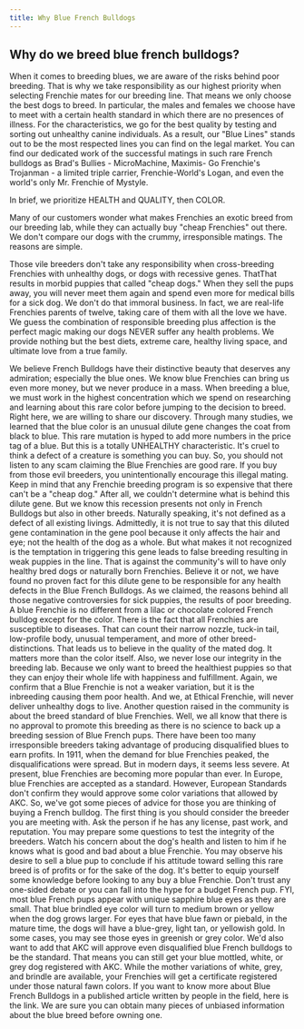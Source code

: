 ```yaml
---
title: Why Blue French Bulldogs
---
```


## Why do we breed blue french bulldogs?

When it comes to breeding blues, we are aware of the risks behind poor breeding. That is why we take responsibility as our highest priority when selecting Frenchie mates for our breeding line. That means we only choose the best dogs to breed.
In particular, the males and females we choose have to meet with a certain health standard in which there are no presences of illness.
For the characteristics, we go for the best quality by testing and sorting out unhealthy canine individuals.
As a result, our "Blue Lines" stands out to be the most respected lines you can find on the legal market. You can find our dedicated work of the successful matings in such rare French bulldogs as Brad's Bullies - MicroMachine, Maximis- Go Frenchie's Trojanman - a limited triple carrier, Frenchie-World's Logan, and even the world's only Mr. Frenchie of Mystyle.

In brief, we prioritize HEALTH and QUALITY, then COLOR.

Many of our customers wonder what makes Frenchies an exotic breed from our breeding lab, while they can actually buy "cheap Frenchies" out there.
We don't compare our dogs with the crummy, irresponsible matings.
The reasons are simple. 

Those vile breeders don't take any responsibility when cross-breeding Frenchies with unhealthy dogs, or dogs with recessive genes. ThatThat results in morbid puppies that called "cheap dogs." When they sell the pups away, you will never meet them again and spend even more for medical bills for a sick dog.
We don't do that immoral business.
In fact, we are real-life Frenchies parents of twelve, taking care of them with all the love we have. We guess the combination of responsible breeding plus affection is the perfect magic making our dogs NEVER suffer any health problems. We provide nothing but the best diets, extreme care, healthy living space, and ultimate love from a true family.

We believe French Bulldogs have their distinctive beauty that deserves any admiration; especially the blue ones. We know blue Frenchies can bring us even more money, but we never produce in a mass.
When breeding a blue, we must work in the highest concentration which we spend on researching and learning about this rare color before jumping to the decision to breed. Right here, we are willing to share our discovery.
Through many studies, we learned that the blue color is an unusual dilute gene changes the coat from black to blue. This rare mutation is hyped to add more numbers in the price tag of a blue. But this is a totally UNHEALTHY characteristic. It's cruel to think a defect of a creature is something you can buy.
So, you should not listen to any scam claiming the Blue Frenchies are good rare. If you buy from those evil breeders, you unintentionally encourage this illegal mating. Keep in mind that any Frenchie breeding program is so expensive that there can't be a "cheap dog."
After all, we couldn't determine what is behind this dilute gene. But we know this recession presents not only in French Bulldogs but also in other breeds.
Naturally speaking, it's not defined as a defect of all existing livings. Admittedly, it is not true to say that this diluted gene contamination in the gene pool because it only affects the hair and eye; not the health of the dog as a whole. But what makes it not recognized is the temptation in triggering this gene leads to false breeding resulting in weak puppies in the line. That is against the community's will to have only healthy bred dogs or naturally born Frenchies.
Believe it or not, we have found no proven fact for this dilute gene to be responsible for any health defects in the Blue French Bulldogs. As we claimed, the reasons behind all those negative controversies for sick puppies, the results of poor breeding. A blue Frenchie is no different from a lilac or chocolate colored French bulldog except for the color. There is the fact that all Frenchies are susceptible to diseases. That can count their narrow nozzle, tuck-in tail, low-profile body, unusual temperament, and more of other breed-distinctions. That leads us to believe in the quality of the mated dog. It matters more than the color itself. Also, we never lose our integrity in the breeding lab. Because we only want to breed the healthiest puppies so that they can enjoy their whole life with happiness and fulfillment. Again, we confirm that a Blue Frenchie is not a weaker variation, but it is the inbreeding causing them poor health. And we, at Ethical Frenchie, will never deliver unhealthy dogs to live.
Another question raised in the community is about the breed standard of blue Frenchies. Well, we all know that there is no approval to promote this breeding as there is no science to back up a breeding session of Blue French pups. There have been too many irresponsible breeders taking advantage of producing disqualified blues to earn profits. In 1911, when the demand for blue Frenchies peaked, the disqualifications were spread. But in modern days, it seems less severe.
At present, blue Frenchies are becoming more popular than ever. In Europe, blue Frenchies are accepted as a standard. However, European Standards don't confirm they would approve some color variations that allowed by AKC.
So, we've got some pieces of advice for those you are thinking of buying a French bulldog. The first thing is you should consider the breeder you are meeting with. Ask the person if he has any license, past work, and reputation. You may prepare some questions to test the integrity of the breeders. Watch his concern about the dog's health and listen to him if he knows what is good and bad about a blue Frenchie. You may observe his desire to sell a blue pup to conclude if his attitude toward selling this rare breed is of profits or for the sake of the dog. It's better to equip yourself some knowledge before looking to any buy a blue Frenchie. Don't trust any one-sided debate or you can fall into the hype for a budget French pup.
FYI, most blue French pups appear with unique sapphire blue eyes as they are small. That blue brindled eye color will turn to medium brown or yellow when the dog grows larger. For eyes that have blue fawn or piebald, in the mature time, the dogs will have a blue-grey, light tan, or yellowish gold. In some cases, you may see those eyes in greenish or grey color.
We'd also want to add that AKC will approve even disqualified blue French bulldogs to be the standard. That means you can still get your blue mottled, white, or grey dog registered with AKC. While the mother variations of white, grey, and brindle are available, your Frenchies will get a certificate registered under those natural fawn colors.
If you want to know more about Blue French Bulldogs in a published article written by people in the field, here is the link. We are sure you can obtain many pieces of unbiased information about the blue breed before owning one.

